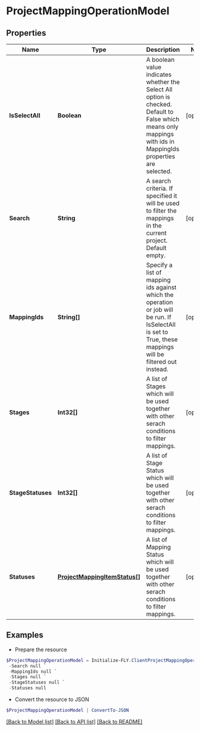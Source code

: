 # ProjectMappingOperationModel
## Properties

Name | Type | Description | Notes
------------ | ------------- | ------------- | -------------
**IsSelectAll** | **Boolean** | A boolean value indicates whether the Select All option is checked.  Default to False which means only mappings with ids in MappingIds properties are selected. | [optional] 
**Search** | **String** | A search criteria. If specified it will be used to filter the mappings in the current project. Default empty. | [optional] 
**MappingIds** | **String[]** | Specify a list of mapping ids against which the operation or job will be run.  If IsSelectAll is set to True, these mappings will be filtered out instead. | [optional] 
**Stages** | **Int32[]** | A list of Stages which will be used together with other serach conditions to filter mappings. | [optional] 
**StageStatuses** | **Int32[]** | A list of Stage Status which will be used together with other serach conditions to filter mappings. | [optional] 
**Statuses** | [**ProjectMappingItemStatus[]**](ProjectMappingItemStatus.md) | A list of Mapping Status which will be used together with other serach conditions to filter mappings. | [optional] 

## Examples

- Prepare the resource
```powershell
$ProjectMappingOperationModel = Initialize-FLY.ClientProjectMappingOperationModel  -IsSelectAll null `
 -Search null `
 -MappingIds null `
 -Stages null `
 -StageStatuses null `
 -Statuses null
```

- Convert the resource to JSON
```powershell
$ProjectMappingOperationModel | ConvertTo-JSON
```

[[Back to Model list]](../README.md#documentation-for-models) [[Back to API list]](../README.md#documentation-for-api-endpoints) [[Back to README]](../README.md)

